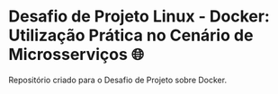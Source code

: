 # Desafio de Projeto Linux - Docker: Utilização Prática no Cenário de Microsserviços :globe_with_meridians:
Repositório criado para o Desafio de Projeto sobre Docker.

